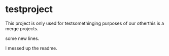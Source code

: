 testproject
===========

This project is only used for testsomethinging purposes of our otherthis is a merge projects.

some new lines. 

I messed up the readme.
